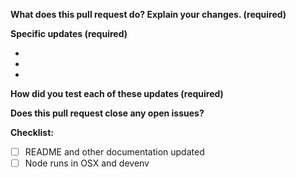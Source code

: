 **What does this pull request do? Explain your changes. (required)**
<!-- A clear and concise description of what this pull request does. -->

**Specific updates (required)**
<!--- List out all significant updates your code introduces -->
- 
- 
- 

**How did you test each of these updates (required)**
<!-- A detailed description of how you tested your code changes. Include details of your testing environment, and the tests you ran to see how your change affects other areas of the code, etc. -->


**Does this pull request close any open issues?**
<!-- Fixes # -->


**Checklist:**
<!--- Go over all the following points, and put an `x` in all the boxes that apply. -->
<!--- If you're unsure about any of these, don't hesitate to ask. We're here to help! -->
- [ ] README and other documentation updated
- [ ] Node runs in OSX and devenv
